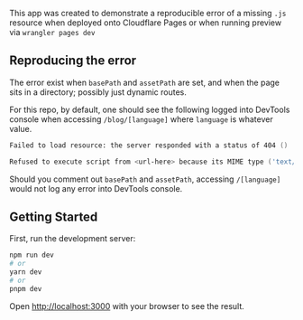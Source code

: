This app was created to demonstrate a reproducible error of a missing `.js` resource when deployed onto Cloudflare Pages or when running preview via `wrangler pages dev`

## Reproducing the error
The error exist when `basePath` and `assetPath` are set, and when the page sits in a directory; possibly just dynamic routes.

For this repo, by default, one should see the following logged into DevTools console when accessing `/blog/[language]` where `language` is whatever value.
```zsh
Failed to load resource: the server responded with a status of 404 ()

Refused to execute script from <url-here> because its MIME type ('text/html') is not executable, and strict MIME type checking is enabled.
```

Should you comment out `basePath` and `assetPath`, accessing `/[language]` would not log any error into DevTools console.

## Getting Started

First, run the development server:

```bash
npm run dev
# or
yarn dev
# or
pnpm dev
```

Open [http://localhost:3000](http://localhost:3000) with your browser to see the result.
